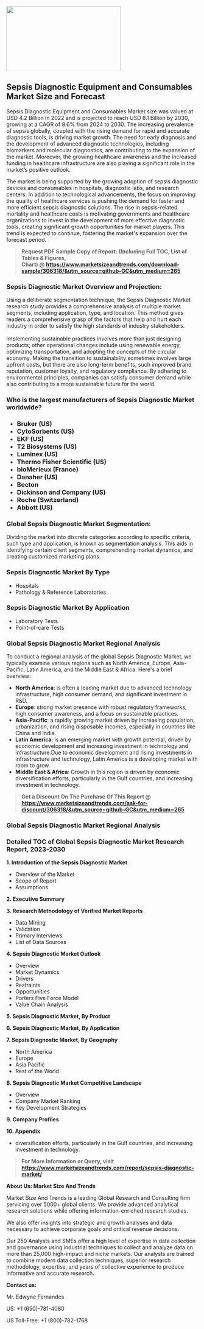 <p><img class="alignnone size-medium wp-image-20088" src="https://ffe5etoiles.com/wp-content/uploads/2024/12/MST1-300x171.png" alt="" width="300" height="171" /></p><h2>Sepsis Diagnostic Equipment and Consumables Market Size and Forecast</h2><p>Sepsis Diagnostic Equipment and Consumables Market size was valued at USD 4.2 Billion in 2022 and is projected to reach USD 8.1 Billion by 2030, growing at a CAGR of 8.6% from 2024 to 2030. The increasing prevalence of sepsis globally, coupled with the rising demand for rapid and accurate diagnostic tools, is driving market growth. The need for early diagnosis and the development of advanced diagnostic technologies, including biomarkers and molecular diagnostics, are contributing to the expansion of the market. Moreover, the growing healthcare awareness and the increased funding in healthcare infrastructure are also playing a significant role in the market’s positive outlook.</p><p>The market is being supported by the growing adoption of sepsis diagnostic devices and consumables in hospitals, diagnostic labs, and research centers. In addition to technological advancements, the focus on improving the quality of healthcare services is pushing the demand for faster and more efficient sepsis diagnostic solutions. The rise in sepsis-related mortality and healthcare costs is motivating governments and healthcare organizations to invest in the development of more effective diagnostic tools, creating significant growth opportunities for market players. This trend is expected to continue, fostering the market's expansion over the forecast period.</p></p><blockquote id="" class=""><strong>Request PDF Sample Copy of Report: (Including Full TOC, List of Tables &amp; Figures, Chart)&nbsp;@&nbsp;<strong><a href="https://www.marketsizeandtrends.com/download-sample/306318/&utm_source=github-GC&utm_medium=265" target="_blank">https://www.marketsizeandtrends.com/download-sample/306318/&utm_source=github-GC&utm_medium=265</a></strong></strong></blockquote><h3 id="" class="">Sepsis Diagnostic Market&nbsp;Overview and Projection:</h3><p id="" class="">Using a deliberate segmentation technique, the Sepsis Diagnostic Market research study provides a comprehensive analysis of multiple market segments, including application, type, and location. This method gives readers a comprehensive grasp of the factors that help and hurt each industry in order to satisfy the high standards of industry stakeholders. <br /> <br />Implementing sustainable practices involves more than just designing products; other operational changes include using renewable energy, optimizing transportation, and adopting the concepts of the circular economy. Making the transition to sustainability sometimes involves large upfront costs, but there are also long-term benefits, such improved brand reputation, customer loyalty, and regulatory compliance. By adhering to environmental principles, companies can satisfy consumer demand while also contributing to a more sustainable future for the world.</p><h3 id="" class="">Who is the largest manufacturers of&nbsp;Sepsis Diagnostic Market worldwide?</h3><h3 class=""><p><ul><li>Bruker (US) </li><li> CytoSorbents (US) </li><li> EKF (US) </li><li> T2 Biosystems (US) </li><li> Luminex (US) </li><li> Thermo Fisher Scientific (US) </li><li> bioMerieux (France) </li><li> Danaher (US) </li><li> Becton </li><li> Dickinson and Company (US) </li><li> Roche (Switzerland) </li><li> Abbott (US)</li></ul></p></h3><h3 id="" class="">Global&nbsp;Sepsis Diagnostic Market Segmentation:</h3><p id="" class="">Dividing the market into discrete categories according to specific criteria, such type and application, is known as segmentation analysis. This aids in identifying certain client segments, comprehending market dynamics, and creating customized marketing plans.</p><h3 id="" class="">Sepsis Diagnostic Market&nbsp;By Type</h3><p><p><ul><li>Hospitals</li><li> Pathology & Reference Laboratories</p></li></ul></p></p><h3 id="" class="">Sepsis Diagnostic Market&nbsp;By Application</h3><p class=""><p><ul><li>Laboratory Tests</li><li> Point-of-care Tests</li></ul></p></p><h3 id="" class="">Global Sepsis Diagnostic Market Regional Analysis</h3><p id="" class="">To conduct a regional analysis of the global Sepsis Diagnostic Market, we typically examine various regions such as North America, Europe, Asia-Pacific, Latin America, and the Middle East &amp; Africa. Here's a brief overview:</p><ul><li><strong>North America</strong>: is often a leading market due to advanced technology infrastructure, high consumer demand, and significant investment in R&amp;D.</li><li><strong>Europe</strong>: strong market presence with robust regulatory frameworks, high consumer awareness, and a focus on sustainable practices.</li><li><strong>Asia-Pacific</strong>: a rapidly growing market driven by increasing population, urbanization, and rising disposable incomes, especially in countries like China and India.</li><li><strong>Latin America</strong>: is an emerging market with growth potential, driven by economic development and increasing investment in technology and infrastructure.Due to economic development and rising investments in infrastructure and technology, Latin America is a developing market with room to grow.</li><li><strong>Middle East &amp; Africa</strong>: Growth in this region is driven by economic diversification efforts, particularly in the Gulf countries, and increasing investment in technology.</li></ul><blockquote id="" class=""><strong>Get a Discount On The Purchase Of This Report @ <strong><a href="https://www.marketsizeandtrends.com/ask-for-discount/306318/&utm_source=github-GC&utm_medium=265" target="_blank">https://www.marketsizeandtrends.com/ask-for-discount/306318/&utm_source=github-GC&utm_medium=265</a></strong></strong></blockquote><h3 id="" class="">Global Sepsis Diagnostic Market Regional Analysis</h3><h3 id="" class="">Detailed TOC of Global Sepsis Diagnostic Market Research Report, 2023-2030</h3><p id="" class=""><strong>1. Introduction of the Sepsis Diagnostic Market</strong></p><ul><li>Overview of the Market</li><li>Scope of Report</li><li>Assumptions</li></ul><p id="" class=""><strong>2. Executive Summary</strong></p><p id="" class=""><strong>3. Research Methodology of Verified Market Reports</strong></p><ul><li>Data Mining</li><li>Validation</li><li>Primary Interviews</li><li>List of Data Sources</li></ul><p id="" class=""><strong>4. Sepsis Diagnostic Market Outlook</strong></p><ul><li>Overview</li><li>Market Dynamics</li><li>Drivers</li><li>Restraints</li><li>Opportunities</li><li>Porters Five Force Model</li><li>Value Chain Analysis</li></ul><p id="" class=""><strong>5. Sepsis Diagnostic Market, By Product</strong></p><p id="" class=""><strong>6. Sepsis Diagnostic Market, By Application</strong></p><p id="" class=""><strong>7. Sepsis Diagnostic Market, By Geography</strong></p><ul><li>North America</li><li>Europe</li><li>Asia Pacific</li><li>Rest of the World</li></ul><p id="" class=""><strong>8. Sepsis Diagnostic Market Competitive Landscape</strong></p><ul><li>Overview</li><li>Company Market Ranking</li><li>Key Development Strategies</li></ul><p id="" class=""><strong>9. Company Profiles</strong></p><p id="" class=""><strong>10. Appendix</strong></p><ul><li>diversification efforts, particularly in the Gulf countries, and increasing investment in technology.</li></ul><blockquote id="" class=""><strong>For More Information or Query, visit <strong><strong><a href="https://www.marketsizeandtrends.com/report/sepsis-diagnostic-market/" target="_blank">https://www.marketsizeandtrends.com/report/sepsis-diagnostic-market/</a></strong></strong></strong></blockquote><p id="" class=""><strong>About Us: Market Size And Trends</strong></p><p id="" class="">Market Size And Trends is a leading Global Research and Consulting firm servicing over 5000+ global clients. We provide advanced analytical research solutions while offering information-enriched research studies.</p><p id="" class="">We also offer insights into strategic and growth analyses and data necessary to achieve corporate goals and critical revenue decisions.</p><p id="" class="">Our 250 Analysts and SMEs offer a high level of expertise in data collection and governance using industrial techniques to collect and analyze data on more than 25,000 high-impact and niche markets. Our analysts are trained to combine modern data collection techniques, superior research methodology, expertise, and years of collective experience to produce informative and accurate research.</p><p id="" class=""><strong>Contact us:</strong></p><p id="" class="">Mr. Edwyne Fernandes</p><p id="" class="">US: +1 (650)-781-4080</p><p id="" class="">US Toll-Free: +1 (800)-782-1768</p>
